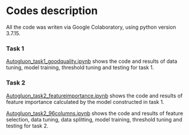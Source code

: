 # Codes description

All the code was writen via Google Colaboratory, using python version 3.7.15.

### Task 1
[Autogluon_task1_goodquality.ipynb](https://github.com/ITU-AI-ML-in-5G-Challenge/ML5G-PS-005_MLAB-NFP/blob/main/code/Autogluon_task1_goodquality.ipynb)
shows the code and results of data tuning, model training, threshold tuning and testing for task 1.


### Task 2
[Autogluon_task2_featureimportance.ipynb](https://github.com/ITU-AI-ML-in-5G-Challenge/ML5G-PS-005_MLAB-NFP/blob/main/code/Autogluon_task2_featureimportance.ipynb)
shows the code and results of feature importance calculated by the model constructed in task 1.

[Autogluon_task2_96columns.ipynb](https://github.com/ITU-AI-ML-in-5G-Challenge/ML5G-PS-005_MLAB-NFP/blob/main/code/Autogluon_task2_96columns.ipynb)
shows the code and results of feature selection, data tuning, data splitting, model training, threshold tuning and testing for task 2.
